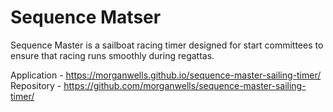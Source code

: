 # Sequence Matser

Sequence Master is a sailboat racing timer designed for start committees to ensure that racing runs smoothly during regattas.

Application - https://morganwells.github.io/sequence-master-sailing-timer/
Repository - https://github.com/morganwells/sequence-master-sailing-timer/
